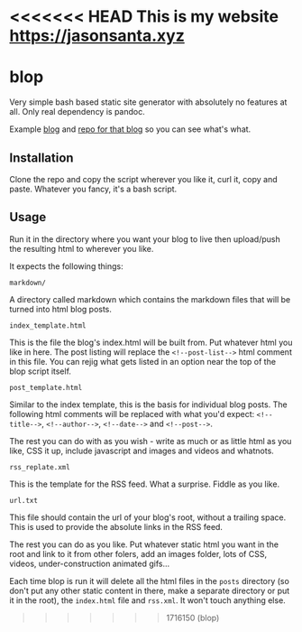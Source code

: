 <<<<<<< HEAD
This is my website https://jasonsanta.xyz
=======
# blop

Very simple bash based static site generator with absolutely no features at all. Only real dependency is pandoc.

Example [blog](https://uoou.gitlab.io/blop_blog/) and [repo for that blog](https://gitlab.com/uoou/blop_blog) so you can see what's what.

## Installation

Clone the repo and copy the script wherever you like it, curl it, copy and paste. Whatever you fancy, it's a bash script.

## Usage

Run it in the directory where you want your blog to live then upload/push the resulting html to wherever you like.

It expects the following things:

`markdown/`

A directory called markdown which contains the markdown files that will be turned into html blog posts.

`index_template.html`

This is the file the blog's index.html will be built from. Put whatever html you like in here. The post listing will replace the `<!--post-list-->` html comment in this file. You can rejig what gets listed in an option near the top of the blop script itself.

`post_template.html`

Similar to the index template, this is the basis for individual blog posts. The following html comments will be replaced with what you'd expect: `<!--title-->`, `<!--author-->`, `<!--date-->` and `<!--post-->`.

The rest you can do with as you wish - write as much or as little html as you like, CSS it up, include javascript and images and videos and whatnots.

`rss_replate.xml`

This is the template for the RSS feed. What a surprise. Fiddle as you like.

`url.txt`

This file should contain the url of your blog's root, without a trailing space. This is used to provide the absolute links in the RSS feed.

The rest you can do as you like. Put whatever static html you want in the root and link to it from other folers, add an images folder, lots of CSS, videos, under-construction animated gifs...

Each time blop is run it will delete all the html files in the `posts` directory (so don't put any other static content in there, make a separate directory or put it in the root), the `index.html` file and `rss.xml`. It won't touch anything else.


>>>>>>> 1716150 (blop)
